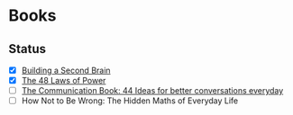# Books

## Status

- [x] [Building a Second Brain](/notebook/Books/BuildingASecondBrain)
- [x] [The 48 Laws of Power](/notebook/Books/The48LawsOfPower)
- [ ] [The Communication Book: 44 Ideas for better conversations everyday](/notebook/Books/TheCommunicationBook)
- [ ] How Not to Be Wrong: The Hidden Maths of Everyday Life
